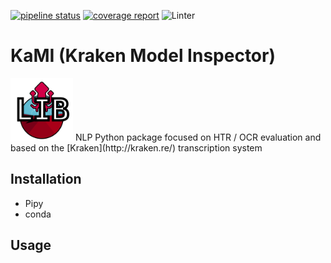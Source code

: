 [![pipeline status](https://gitlab.inria.fr/dh-projects/kami/kami-lib/badges/master/pipeline.svg)](https://gitlab.inria.fr/dh-projects/kami/kami-lib/-/commits/master) [![coverage report](https://gitlab.inria.fr/dh-projects/kami/kami-lib/badges/master/coverage.svg)](https://gitlab.inria.fr/dh-projects/kami/kami-lib/-/commits/master)
![Linter](https://img.shields.io/badge/Linter-Pylint-blue)
# KaMI (Kraken Model Inspector)

<!--![KaMI lib logo](./docs/static/kramin_carmin_lib.png)-->

<img src="./docs/static/kramin_carmin_lib.png" alt="KaMI lib logo" height="100" width ="100"/>
NLP Python package focused on HTR / OCR evaluation and based on the [Kraken](http://kraken.re/) transcription system


## Installation

- Pipy 
- conda

## Usage



